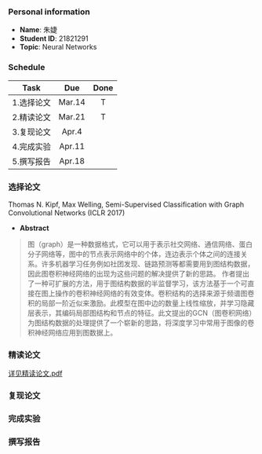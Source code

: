 ### Personal information
* **Name**: 朱婕  
* **Student ID**: 21821291  
* **Topic**: Neural Networks
### Schedule
Task|Due|Done
-|:-:|:-:
1.选择论文|Mar.14|T
2.精读论文|Mar.21|T
3.复现论文|Apr.4|
4.完成实验|Apr.11|
5.撰写报告|Apr.18|  
### 选择论文
Thomas N. Kipf, Max Welling, Semi-Supervised Classification with Graph Convolutional Networks (ICLR 2017)
* **Abstract**
>图（graph）是一种数据格式，它可以用于表示社交网络、通信网络、蛋白分子网络等，图中的节点表示网络中的个体，连边表示个体之间的连接关系。许多机器学习任务例如社团发现、链路预测等都需要用到图结构数据，因此图卷积神经网络的出现为这些问题的解决提供了新的思路。
作者提出了一种可扩展的方法，用于图结构数据的半监督学习，该方法基于一个可直接在图上操作的卷积神经网络的有效变体。卷积结构的选择来源于频谱图卷积的局部一阶近似来激励。此模型在图中边的数量上线性缩放，并学习隐藏层表示，其编码局部图结构和节点的特征。此文提出的GCN（图卷积网络）为图结构数据的处理提供了一个崭新的思路，将深度学习中常用于图像的卷积神经网络应用到图数据上。
### 精读论文
[详见精读论文.pdf](https://github.com/jialei0701/ANN/blob/master/%E6%9C%B1%E5%A9%95%2021821291/%E7%B2%BE%E8%AF%BB%E8%AE%BA%E6%96%87.pdf)
### 复现论文

### 完成实验

### 撰写报告
